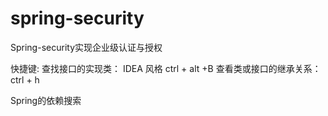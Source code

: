 # spring-security
Spring-security实现企业级认证与授权


快捷键:
查找接口的实现类：
IDEA 风格 ctrl + alt +B
查看类或接口的继承关系：
ctrl + h

Spring的依赖搜索  


